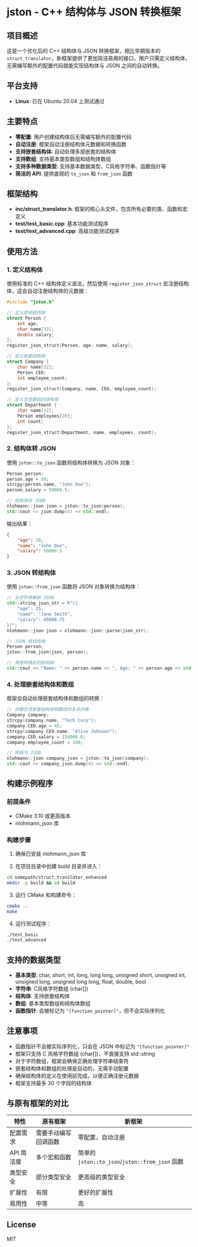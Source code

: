 # jston - C++ 结构体与 JSON 转换框架

## 项目概述

这是一个优化后的 C++ 结构体与 JSON 转换框架，相比早期版本的 `struct_translator`，新框架提供了更加简洁易用的接口，用户只需定义结构体，无需编写额外的配置代码就能实现结构体与 JSON 之间的自动转换。

## 平台支持
- **Linux**: 已在 Ubuntu 20.04 上测试通过

## 主要特点

- **零配置**: 用户创建结构体后无需编写额外的配置代码
- **自动注册**: 框架自动注册结构体元数据和转换函数
- **支持嵌套结构体**: 自动处理多层嵌套的结构体
- **支持数组**: 支持基本类型数组和结构体数组
- **支持多种数据类型**: 支持基本数据类型、C风格字符串、函数指针等
- **简洁的 API**: 提供直观的 `to_json` 和 `from_json` 函数

## 框架结构

- **inc/struct_translator.h**: 框架的核心头文件，包含所有必要的类、函数和宏定义
- **test/test_basic.cpp**: 基本功能测试程序
- **test/test_advanced.cpp**: 高级功能测试程序

## 使用方法

### 1. 定义结构体

使用标准的 C++ 结构体定义语法，然后使用 `register_json_struct` 宏注册结构体，这会自动注册结构体的元数据：

```cpp
#include "jston.h"

// 定义简单结构体
struct Person {
    int age;
    char name[32];
    double salary;
};
register_json_struct(Person, age, name, salary);

// 定义嵌套结构体
struct Company {
    char name[32];
    Person CEO;
    int employee_count;
};
register_json_struct(Company, name, CEO, employee_count);

// 定义包含数组的结构体
struct Department {
    char name[32];
    Person employees[20];
    int count;
};
register_json_struct(Department, name, employees, count);
```

### 2. 结构体转 JSON

使用 `jston::to_json` 函数将结构体转换为 JSON 对象：

```cpp
Person person;
person.age = 30;
strcpy(person.name, "John Doe");
person.salary = 50000.5;

// 结构体转 JSON
nlohmann::json json = jston::to_json(person);
std::cout << json.dump(4) << std::endl;
```

输出结果：

```json
{
    "age": 30,
    "name": "John Doe",
    "salary": 50000.5
}
```

### 3. JSON 转结构体

使用 `jston::from_json` 函数将 JSON 对象转换为结构体：

```cpp
// 从字符串解析 JSON
std::string json_str = R"({
    "age": 25,
    "name": "Jane Smith",
    "salary": 45000.75
})";
nlohmann::json json = nlohmann::json::parse(json_str);

// JSON 转结构体
Person person;
jston::from_json(json, person);

// 使用转换后的结构体
std::cout << "Name: " << person.name << ", Age: " << person.age << std::endl;
```

### 4. 处理嵌套结构体和数组

框架会自动处理嵌套结构体和数组的转换：

```cpp
// 创建包含嵌套结构体和数组的复杂对象
Company company;
strcpy(company.name, "Tech Corp");
company.CEO.age = 45;
strcpy(company.CEO.name, "Alice Johnson");
company.CEO.salary = 150000.0;
company.employee_count = 100;

// 转换为 JSON
nlohmann::json company_json = jston::to_json(company);
std::cout << company_json.dump(4) << std::endl;
```

## 构建示例程序

### 前提条件

- CMake 3.10 或更高版本
- nlohmann_json 库

### 构建步骤

1. 确保已安装 nlohmann_json 库

2. 在项目目录中创建 build 目录并进入：

```bash
cd somepath/struct_translator_enhanced
mkdir -p build && cd build
```

3. 运行 CMake 和构建命令：

```bash
cmake ..
make
```

4. 运行测试程序：

```bash
./test_basic
./test_advanced
```

## 支持的数据类型

- **基本类型**: char, short, int, long, long long, unsigned short, unsigned int, unsigned long, unsigned long long, float, double, bool
- **字符串**: C风格字符数组 (char[])
- **结构体**: 支持嵌套结构体
- **数组**: 基本类型数组和结构体数组
- **函数指针**: 会被标记为 `"[function_pointer]"`，但不会实际序列化

## 注意事项

- 函数指针不会被实际序列化，只会在 JSON 中标记为 `"[function_pointer]"`
- 框架只支持 C 风格字符数组 (char[])，不直接支持 std::string
- 对于字符数组，框架会确保正确处理字符串结束符
- 嵌套结构体和数组的处理是自动的，无需手动配置
- 确保结构体的定义在使用前完成，以便正确注册元数据
- 框架支持最多 30 个字段的结构体

## 与原有框架的对比

| 特性 | 原有框架 | 新框架 |
|------|---------|-------|
| 配置需求 | 需要手动编写回调函数 | 零配置，自动注册 |
| API 简洁度 | 多个宏和函数 | 简单的 `jston::to_json`/`jston::from_json` 函数 |
| 类型安全 | 部分类型安全 | 更高级的类型安全 |
| 扩展性 | 有限 | 更好的扩展性 |
| 易用性 | 中等 | 高 |

## License

MIT